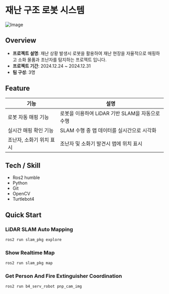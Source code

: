 # 재난 구조 로봇 시스템
![Image](https://github.com/user-attachments/assets/6a0be2f9-cec2-4627-86ec-2d7aa08b4c91)

## Overview
- **프로젝트 설명**: 재난 상황 발생시 로봇을 활용하여 재난 현장을 자율적으로 매핑하고 소화 물품과 조난자를 탐지하는 프로젝트 입니다.
- **프로젝트 기간**: 2024.12.24 ~ 2024.12.31
- **팀 구성**: 3명

## Feature 
| 기능    | 설명 |
|----------|---------------|
| 로봇 자동 매핑 기능 | 로봇을 이용하여 LiDAR 기반 SLAM을 자동으로 수행 |, 
| 실시간 매핑 확인 기능 | SLAM 수행 중 맵 데이터를 실시간으로 시각화 |
| 조난자, 소화기 위치 표시 | 조난자 및 소화기 발견시 맵에 위치 표시 | 

## Tech / Skill
-	Ros2 humble  
-	Python  
-	Git     
-	OpenCV  
-	Turtlebot4


## Quick Start

### LiDAR SLAM Auto Mapping
~~~bash
ros2 run slam_pkg explore
~~~

### Show Realtime Map
~~~bash
ros2 run slam_pkg map
~~~

### Get Person And Fire Extinguisher Coordination
~~~bash
ros2 run b4_serv_robot pnp_cam_img
~~~
